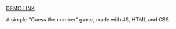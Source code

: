 [DEMO LINK](https://jeniagaidukov.github.io/Guess-game/)

A simple "Guess the number" game, made with JS, HTML and CSS.
